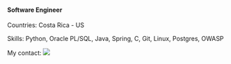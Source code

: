 #### Software Engineer

Countries: Costa Rica - US

Skills: Python, Oracle PL/SQL, Java, Spring, C, Git, Linux, Postgres, OWASP

My contact: [<img src="https://img.shields.io/badge/linkedin-%230077B5.svg?&style=for-the-badge&logo=linkedin&logoColor=white" />](https://www.linkedin.com/in/wilhelmcs/) 
